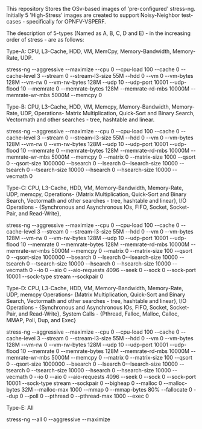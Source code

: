 This repository Stores the OSv-based images of 'pre-configured' stress-ng. Initially 5 'High-Stress' images are created to support Noisy-Neighbor test-cases - specifically for OPNFV-VSPERF.

The description of 5-types (Named as A, B, C, D and E) - in the increasing order of stress - are as follows:

Type-A: CPU, L3-Cache, HDD, VM, MemCpy, Memory-Bandwidth, Memory-Rate, UDP.

stress-ng --aggressive --maximize --cpu 0 --cpu-load 100 --cache 0 --cache-level 3 --stream 0 --stream-l3-size 55M --hdd 0 --vm 0 --vm-bytes 128M --vm-rw 0 --vm-rw-bytes 128M --udp 10 --udp-port 10001 --udp-flood 10 --memrate 0 --memrate-bytes 128M --memrate-rd-mbs 10000M --memrate-wr-mbs 5000M --memcpy 0


Type-B: CPU, L3-Cache, HDD, VM, Memcpy, Memory-Bandwidth, Memory-Rate, UDP, Operations- Matrix Multiplication, Quick-Sort and Binary Search, Vectormath and other searches - tree, hashtable and linear.

stress-ng --aggressive --maximize --cpu 0 --cpu-load 100 --cache 0 --cache-level 3 --stream 0 --stream-l3-size 55M --hdd 0 --vm 0 --vm-bytes 128M --vm-rw 0 --vm-rw-bytes 128M --udp 10 --udp-port 10001 --udp-flood 10 --memrate 0 --memrate-bytes 128M --memrate-rd-mbs 10000M --memrate-wr-mbs 5000M --memcpy 0 --matrix 0 --matrix-size 1000 --qsort 0 --qsort-size 1000000 --bsearch 0 --lsearch 0--lsearch-size 10000 --tsearch 0 --tsearch-size 10000 --hsearch 0 --hsearch-size 10000 --vecmath 0


Type-C: CPU, L3-Cache, HDD, VM, Memory-Bandwidth, Memory-Rate, UDP, memcpy, Operations- {Matrix Multiplication, Quick-Sort and Binary Search, Vectormath and other searches - tree, hashtable and linear}, I/O Operations - {Synchronous and Asynchronous IOs, FIFO, Socket, Socket-Pair, and Read-Write},

stress-ng --aggressive --maximize --cpu 0 --cpu-load 100 --cache 0 --cache-level 3 --stream 0 --stream-l3-size 55M --hdd 0 --vm 0 --vm-bytes 128M --vm-rw 0 --vm-rw-bytes 128M --udp 10 --udp-port 10001 --udp-flood 10 --memrate 0 --memrate-bytes 128M --memrate-rd-mbs 10000M --memrate-wr-mbs 5000M --memcpy 0 --matrix 0 --matrix-size 100 --qsort 0 --qsort-size 1000000 --bsearch 0 --lsearch 0--lsearch-size 10000 --tsearch 0 --tsearch-size 10000 --hsearch 0 --hsearch-size 10000 --vecmath 0 --io 0 --aio 0 --aio-requests 4096 --seek 0 --sock 0 --sock-port 10001 --sock-type stream --sockpair 0


Type-D: CPU, L3-Cache, HDD, VM, Memory-Bandwidth, Memory-Rate, UDP, memcpy Operations- {Matrix Multiplication, Quick-Sort and Binary Search, Vectormath and other searches - tree, hashtable and linear}, I/O Operations - {Synchronous and Asynchronous IOs, FIFO, Socket, Socket-Pair, and Read-Write}, System Calls - {Pthread, Falloc, Malloc, Calloc, MMAP, Poll, Dup, and Exec}

stress-ng --aggressive --maximize --cpu 0 --cpu-load 100 --cache 0 --cache-level 3 --stream 0 --stream-l3-size 55M --hdd 0 --vm 0 --vm-bytes 128M --vm-rw 0 --vm-rw-bytes 128M --udp 10 --udp-port 10001 --udp-flood 10 --memrate 0 --memrate-bytes 128M --memrate-rd-mbs 10000M --memrate-wr-mbs 5000M --memcpy 0 --matrix 0 --matrix-size 100 --qsort 0 --qsort-size 1000000 --bsearch 0 --lsearch 0--lsearch-size 10000 --tsearch 0 --tsearch-size 10000 --hsearch 0 --hsearch-size 10000 --vecmath 0 --io 0 --aio 0 --aio-requests 4096 --seek 0 --sock 0 --sock-port 10001 --sock-type stream --sockpair 0 --bigheap 0 --malloc 0 --malloc-bytes 32M --malloc-max 1000 --mmap 0 --mmap-bytes 80% --fallocate 0 --dup 0 --poll 0 --pthread 0 --pthread-max 1000 --exec 0

Type-E: All

stress-ng --all 0 --aggressive --maximize
